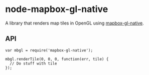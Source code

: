 # node-mapbox-gl-native

A library that renders map tiles in OpenGL using [mapbox-gl-native](https://github.com/mapbox/mapbox-gl-native).

## API
```
var mbgl = require('mapbox-gl-native');

mbgl.renderTile(0, 0, 0, function(err, tile) {
  // Do stuff with tile
});
```
